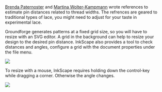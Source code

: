 

[Brenda Paternoster] and [Martina Wolter-Kampmann] wrote references to estimate pin distances related to thread widths. The refrences are geared to traditional types of lace, you might need to adjust for your taste in experimental lace.

[Brenda Paternoster]: http://paternoster.orpheusweb.co.uk/lace/threadsize/threadsize.html
[Martina Wolter-Kampmann]: http://www.wolter-kampmann.de/verlag_en.html

Groundforge generates patterns at a fixed grid size, so you will have to resize with an SVG editor. A grid in the background can help to resize your design to the desired pin distance. InkScape also provides a tool to check distances and angles, configure a grid with the document properties under the file menu.

![](https://raw.githubusercontent.com/wiki/d-bl/GroundForge/images/measure.png)


To resize with a mouse, InkScape requires holding down the control-key while dragging a corner. Otherwise the angle changes.

![](https://raw.githubusercontent.com/wiki/d-bl/GroundForge/images/scale.png)